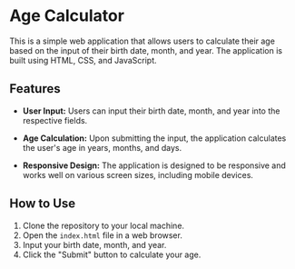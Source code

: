 # Age Calculator

This is a simple web application that allows users to calculate their age based on the input of their birth date, month, and year. The application is built using HTML, CSS, and JavaScript.

## Features

- **User Input:** Users can input their birth date, month, and year into the respective fields.

- **Age Calculation:** Upon submitting the input, the application calculates the user's age in years, months, and days.

- **Responsive Design:** The application is designed to be responsive and works well on various screen sizes, including mobile devices.

## How to Use

1. Clone the repository to your local machine.
2. Open the `index.html` file in a web browser.
3. Input your birth date, month, and year.
4. Click the "Submit" button to calculate your age.
